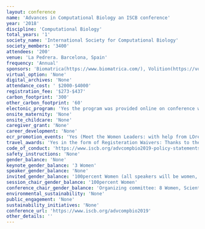 ```yaml
---
layout: conference 
name: 'Advances in Computational Biology an ISCB conference'
year: '2018'
discipline: 'Computational Biology'
total_years: '1'
society_name: 'International Society for Computational Biology'
society_members: '3400'
attendees: '200'
venue: 'La Pedrera. Barcelona, Spain'
frequency: 'Annual'
sponsors: 'Biomatrica(https://www.biomatrica.com/), Volition(https://volition.com/), eLife (https://elifesciences.org/), MDPI Genes journal (https://www.mdpi.com/journal/genes), Dr Antoni Steve Fundacio(https://www.esteve.org/en/), Universitat Polytecnicia de Catalunya(https://www.upc.edu/en?set_language=en)'
virtual_option: 'None'
digital_archives: 'None'
attendance_cost: ' $2000-$4000'
registration_fee: '$273-$437'
carbon_footprint: '300'
other_carbon_footprint: '60'
electonic_program: 'Yes the program was provided online on conference website.'
onsite_maternity: 'None'
onsite_childcare: 'None'
caregiver_grant: 'None'
career_development: 'None'
ecr_promotion_events: 'Yes (Meet the Women Leaders: with help from LOréal-UNESCO For Women in Science initiative the participants will have the opportunity to interact personally with women leaders in the fields of IT, academia research and politics that support the conference, in small round tables and in an informal, relaxed environment.)'
travel_awards: 'Yes in the form of Registeration Waivers: Thanks to the Dr. Antoni Esteve Foundation, the eLIFE publisher, the Genes Open Access Journal and the Universitat Politècnica de Catalunya we are glad to announce that a limited number of free registration fellowships are available to students and young researchers (the latter, eligible if a PhD thesis has been completed after 30th November 2017).'
code_of_conduct: 'https://www.iscb.org/advcompbio2019-policy-statements/advcompbio2019-iscb-safe-space-code-conduct'
safety_instructions: 'None'
gender_balance: 'None'
keynote_gender_balance: '3 Women'
speaker_gender_balance: 'None'
invited_gender_balance: '100percent Women (all speakers will be women, although the conference is open to everyone)'
session_chair_gender_balance: '100percent Women'
conference_chair_gender_balance: 'Organizing committee: 8 Women, Scientific committee: 17 Women, Conference chairs: 3 Women'
environmental_sustainability: 'None'
public_engagement: 'None'
sustainability_initiatives: 'None'
conference_url: 'https://www.iscb.org/advcompbio2019'
other_details: ''
---
```

